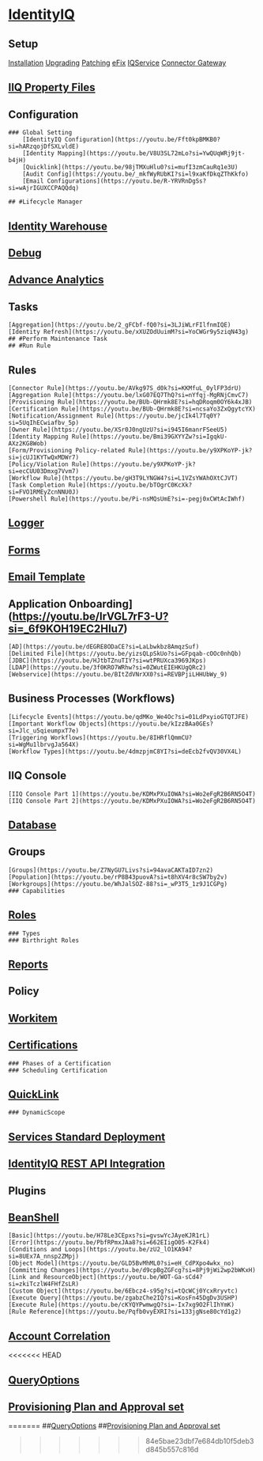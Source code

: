 # [IdentityIQ](https://youtu.be/5xfPh3xOXhA?si=uUrDglkoR33QWRr9)

## Setup
[Installation](https://youtu.be/mYI_Iax_OMY?si=H-rMKK3SfGrepZzf)
[Upgrading](https://youtu.be/af62rh4lf-0?si=YNb8q09-GWf8TX79)
[Patching](https://youtu.be/7F_IP3P9gag?si=SktTsjK8kLdGmHsR)
[eFix](https://youtu.be/ngC1d81hFD4?si=XnfIlSEqwbVfN95p)
[IQService](https://youtu.be/UPmkNqsZdow?si=2eCaM4NpJwTqC1bh)
[Connector Gateway](https://youtu.be/9EJ3nXq3Jpw?si=bhh7USZeuv8ow-3K)

## [IIQ Property Files](https://youtu.be/zngeUNU9ekI?si=Hc6ljlH1JSfKJafB)

## Configuration
	### Global Setting
		[IdentityIQ Configuration](https://youtu.be/Fft0kpBMKB0?si=hARzqojDfSXLvldE)
		[Identity Mapping](https://youtu.be/V8U3SL72mLo?si=YwQUqWRj9jt-b4jH)
		[Quicklink](https://youtu.be/98jTMXuHlu0?si=mufI3zmCauRq1e3U)
		[Audit Config](https://youtu.be/_mkfWyRUbKI?si=l9xaKfDkqZThKkfo)
		[Email Configurations](https://youtu.be/R-YRVRnDgSs?si=wAjrIGUXCCPAQQdq)
		
	## #Lifecycle Manager

## [Identity Warehouse](https://youtu.be/UrYCIxFCYX8?si=kgWSjaYCOrV4-vB6)	

## [Debug](https://youtu.be/d5_akkssuwk?si=Pky0IEVrYGIh18K-)

## [Advance Analytics](https://youtu.be/2NIYeHjDKLM?si=1otOoMrvuA2Iwxgm)

## Tasks	
	[Aggregation](https://youtu.be/2_gFCbf-fQ0?si=3LJiWLrFIlfnmIQE)	
	[Identity Refresh](https://youtu.be/xXUZOdUuimM?si=YoCWGr9y5ziqN43g)
	## #Perform Maintenance Task
	## #Run Rule
	
## Rules
	[Connector Rule](https://youtu.be/AVkg97S_d0k?si=KKMfuL_0ylFP3drU)
	[Aggregation Rule](https://youtu.be/lxG07EQ7ThQ?si=nYfqj-MgRNjCmvC7)
	[Provisioning Rule](https://youtu.be/BUb-QHrmk8E?si=hqDRoqm0OY6k4xJB)
	[Certification Rule](https://youtu.be/BUb-QHrmk8E?si=ncsaYo3ZxQgytcYX)
	[Notification/Assignment Rule](https://youtu.be/jcIk4l7Tq0Y?si=5UqIhECwiafbv_5p)
	[Owner Rule](https://youtu.be/XSr0J0ngUzU?si=i945I6manrFSeeU5)
	[Identity Mapping Rule](https://youtu.be/Bmi39GXYYZw?si=IgqkU-AXz2KG8Wob)
	[Form/Provisioning Policy-related Rule](https://youtu.be/y9XPKoYP-jk?si=jcUJ1KYTwQxMDWr7)
	[Policy/Violation Rule](https://youtu.be/y9XPKoYP-jk?si=ecCUU03Dmxg7Vvm7)
	[Workflow Rule](https://youtu.be/gH3T9LYNGW4?si=L1VZsYWAhOXtCJVT)
	[Task Completion Rule](https://youtu.be/bTOgrC0KcXk?si=FVO1RMEyZcnNNU0J)
	[Powershell Rule](https://youtu.be/Pi-nsMQsUmE?si=-pegj0xCWtAcIWhf)

## [Logger](https://youtu.be/mCAYomTBUp8?si=dScQAFLUDHtZKc52)

## [Forms](https://youtu.be/_iK5UJGm9W8?si=21ae6CZJOXNhUKDF)

## [Email Template](https://youtu.be/98jTMXuHlu0?si=mufI3zmCauRq1e3U)

## Application Onboarding](https://youtu.be/IrVGL7rF3-U?si=_6f9KOH19EC2HIu7)	
	[AD](https://youtu.be/dEGRE8ODaCE?si=LaLbwkbz8AmqzSuf)
	[Delimited File](https://youtu.be/yizsQLpSkUo?si=GFpqab-cOOc0nhQb)
	[JDBC](https://youtu.be/HJtbTZnuTIY?si=wtPRUXca3969JKps)
	[LDAP](https://youtu.be/3f0KRO7WRhw?si=0ZWutEIEHKUgQRc2)
	[Webservice](https://youtu.be/BItZdVNrXX0?si=REVBPjiLHHUbWy_9)
		
## Business Processes (Workflows)
	[Lifecycle Events](https://youtu.be/qdMKo_We4Oc?si=01LdPxyioGTQTJFE)
	[Important Workflow Objects](https://youtu.be/kIzzBAa0GEs?si=Jlc_u5qieumpxT7e)	
	[Triggering Workflows](https://youtu.be/8IHRflQmmCU?si=WgMu1lbrvgJa564X)	
	[Workflow Types](https://youtu.be/4dmzpjmC8YI?si=deEcb2fvQV30VX4L)
	
## IIQ Console
	[IIQ Console Part 1](https://youtu.be/KDMxPXuIOWA?si=Wo2eFgR2B6RN5O4T)
	[IIQ Console Part 2](https://youtu.be/KDMxPXuIOWA?si=Wo2eFgR2B6RN5O4T)

## [Database](https://youtu.be/d1eFt-hHU3o?si=tzuUDJfM7Q6MOv_K)	
	
## Groups
	[Groups](https://youtu.be/Z7NyGU7Livs?si=94avaCAKTaID7zn2)
	[Population](https://youtu.be/rP8B43puovA?si=t8hXV4r8cSW7by2v)
	[Workgroups](https://youtu.be/WhJalSOZ-88?si=_wP3T5_1z9J1CGPg)
	### Capabilities

## [Roles](https://youtu.be/bRm_9LCV8hg?si=CwR-EDUh_JSVYF0X)
	### Types
	### Birthright Roles
	
## [Reports](https://youtu.be/CJQJPFwoRHU?si=MsCXfO_eqbeF9RFi)
	
## Policy

## [Workitem](https://youtu.be/q2U2b0o0b1E?si=NPX91elAzhBjJlWA)

## [Certifications](https://youtu.be/WUZTVFwDA_k?si=I_2T9Oi2Xfqk5Uk2)	
	### Phases of a Certification
	### Scheduling Certification

## [QuickLink](https://youtu.be/98jTMXuHlu0?si=mufI3zmCauRq1e3U)
	### DynamicScope
	
## [Services Standard Deployment](https://youtu.be/0FyOApSSbZM?si=SrhctJs1HT6MVcyk)

## [IdentityIQ REST API Integration](https://youtu.be/aJwBlzkN-Sw?si=7Cg4XAQyhyMTtW5f)

## Plugins
	
	
	
## [BeanShell](https://youtu.be/NPkyzAqL9bU?si=7O6AJeje7ZBRaylu)
	[Basic](https://youtu.be/H78Le3CEpxs?si=gvswYcJAyeKJR1rL)	
	[Error](https://youtu.be/PbfRPmxJAa8?si=662EIigO05-K2Fk4)	
	[Conditions and Loops](https://youtu.be/zU2_lO1KA94?si=8UEx7A_nnsp2ZMpj)
	[Object Model](https://youtu.be/GLD5BvMhML0?si=eH_CdPXpo4wkx_no)
	[Committing Changes](https://youtu.be/d9cpBgZGFcg?si=8Pj9jWi2wp2bWKxH)
	[Link and ResourceObject](https://youtu.be/WOT-Ga-sCd4?si=zkiTczlW4FHfZsLR)	
	[Custom Object](https://youtu.be/6Ebcz4-s95g?si=tQcWCj0YcxRryvtc)
	[Execute Query](https://youtu.be/zgabzChe2IQ?si=KosFn45DgDv3USHP)
	[Execute Rule](https://youtu.be/cKYQYPwmwgQ?si=-Ix7xg9O2FlIhYmK)
	[Rule Reference](https://youtu.be/Pqfb0vyEXRI?si=133jgNse80cYd1g2)


## [Account Correlation](https://youtu.be/p4HzMUgPRcs?si=aIC-ax9q2XNRGZQk)	

<<<<<<< HEAD
## [QueryOptions](https://youtu.be/3GMHrQIdbjs?si=yTLb6ttVKVR3bwlc)
## [Provisioning Plan and Approval set](https://youtu.be/PmeJZkCPjFs?si=lDTqnaPDQPePZwJU)
=======
##[QueryOptions](https://youtu.be/3GMHrQIdbjs?si=yTLb6ttVKVR3bwlc)
##[Provisioning Plan and Approval set](https://youtu.be/PmeJZkCPjFs?si=lDTqnaPDQPePZwJU)
>>>>>>> 84e5bae23dbf7e684db10f5deb3d845b557c816d
